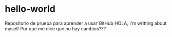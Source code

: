 # hello-world
Repositorio de prueba para aprender a usar GitHub
HOLA, I'm writting about myself
Por que me dice que no hay cambios???
